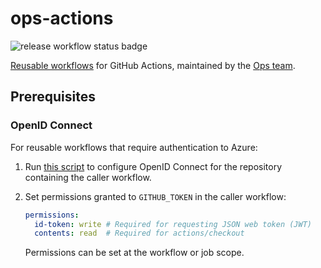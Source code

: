 # ops-actions

![release workflow status badge](https://github.com/equinor/ops-actions/actions/workflows/release.yml/badge.svg?event=push&branch=main)

[Reusable workflows](https://docs.github.com/en/actions/using-workflows/reusing-workflows) for GitHub Actions, maintained by the [Ops team](https://github.com/orgs/equinor/teams/ops).

## Prerequisites

### OpenID Connect

For reusable workflows that require authentication to Azure:

1. Run [this script](./scripts/oidc/) to configure OpenID Connect for the repository containing the caller workflow.

1. Set permissions granted to `GITHUB_TOKEN` in the caller workflow:

    ```yaml
    permissions:
      id-token: write # Required for requesting JSON web token (JWT)
      contents: read  # Required for actions/checkout
    ```

    Permissions can be set at the workflow or job scope.
